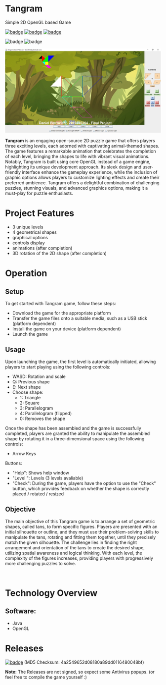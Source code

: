 # Tangram
Simple 2D OpenGL based Game


[![badge](https://img.shields.io/badge/license-MIT-success.svg)](https://opensource.org/license/mit)
[![badge](https://img.shields.io/badge/support-PayPal-blue.svg)](https://paypal.me/d4li3n)
[![badge](https://img.shields.io/badge/publication-danielthecyberdude.com-purple.svg)](https://danielthecyberdude.com/project/tangram)


![badge](https://img.shields.io/badge/technology-Java-green.svg)
![badge](https://img.shields.io/badge/technology-OpenGL-green.svg)


![header image](https://github.com/D4LI3N/Tangram/blob/master/x.jpg?raw=true)




**Tangram** is an engaging open-source 2D puzzle game that offers players three exciting levels, each adorned with captivating animal-themed shapes. The game features a remarkable animation that celebrates the completion of each level, bringing the shapes to life with vibrant visual animations. Notably, Tangram is built using core OpenGL instead of a game engine, highlighting its unique development approach. Its sleek design and user-friendly interface enhance the gameplay experience, while the inclusion of graphic options allows players to customize lighting effects and create their preferred ambience. Tangram offers a delightful combination of challenging puzzles, stunning visuals, and advanced graphics options, making it a must-play for puzzle enthusiasts.

# Project Features
- 3 unique levels
- 4 geometrical shapes
- graphical options
- controls display
- animations (after completion)
- 3D rotation of the 2D shape (after completion)

# Operation
## Setup
To get started with Tangram game, follow these steps:

- Download the game for the appropriate platform
- Transfer the game files onto a suitable media, such as a USB stick (platform dependent)
- Install the game on your device (platform dependent)
- Launch the game

## Usage
Upon launching the game, the first level is automatically initiated, allowing players to start playing using the following controls:

- WASD: Rotation and scale
- Q: Previous shape
- E: Next shape
- Choose shape:
  - 1: Triangle
  - 2: Square
  - 3: Parallelogram
  - 4: Parallelogram (flipped)
  - 0: Removes the shape
    
Once the shape has been assembled and the game is successfully completed, players are granted the ability to manipulate the assembled shape by rotating it in a three-dimensional space using the following controls:
- Arrow Keys

Buttons:
  - "Help": Shows help window
  - "Level <x>": Levels (3 levels avaliable)
  - "Check": During the game, players have the option to use the "Check" button, which provides feedback on whether the shape is correctly placed / rotated / resized



## Objective
The main objective of this Tangram game is to arrange a set of geometric shapes, called tans, to form specific figures. Players are presented with an initial silhouette or outline, and they must use their problem-solving skills to manipulate the tans, rotating and fitting them together, until they precisely match the given silhouette. The challenge lies in finding the right arrangement and orientation of the tans to create the desired shape, utilizing spatial awareness and logical thinking. With each level, the complexity of the figures increases, providing players with progressively more challenging puzzles to solve.

‍
# Technology Overview
## Software:
- Java
- OpenGL


# Releases
[![badge](https://img.shields.io/badge/Windows-0078D6?style=for-the-badge&logo=windows&logoColor=white)](https://github.com/D4LI3N/FlipperAhoy/releases/download/V1.0/Flipper.Ahoy-Windows.zip)
(MD5 Checksum: 4a2549652d08180a89dd0116480048bf)
<br>


**Note:** The Releases are not signed, so expect some Antivirus popups. (or feel free to compile the game yourself :)
